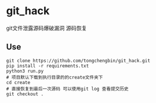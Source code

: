 # git_hack
git文件泄露源码爆破漏洞 源码恢复

## Use
```
git clone https://github.com/tongchengbin/git_hack.git
pip install -r requirements.txt
python3 run.py
# 项目默认下载到执行目录的的create文件夹下
cd create
# 直接恢复到最后一次源码 可以使用git log 查看提交历史
git checkout .
```
